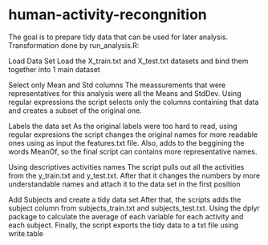 # human-activity-recongnition
The goal is to prepare tidy data that can be used for later analysis.
Transformation done by run_analysis.R:

Load Data Set
Load the X_train.txt and X_test.txt datasets and bind them together into 1 main dataset

Select only Mean and Std columns
The meassurements that were representatives for this analysis were all the Means and StdDev. Using regular expressions the script selects only the columns containing that data and creates a subset of the original one.

Labels the data set
As the original labels were too hard to read, using regular expresions the script changes the original names for more readable ones using as input the features.txt file. Also, adds to the beggining the words MeanOf, so the final script can contains more representative names.

Using descriptives activities names
The script pulls out all the activities from the y_train.txt and y_test.txt. After that it changes the numbers by more understandable names and attach it to the data set in the first position

Add Subjects and create a tidy data set
After that, the scripts adds the subject column from subjects_train.txt and subjects_test.txt. Using the dplyr package to calculate the average of each variable for each activity and each subject. Finally, the script exports the tidy data to a txt file using write.table

